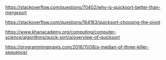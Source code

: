 https://stackoverflow.com/questions/70402/why-is-quicksort-better-than-mergesort

https://stackoverflow.com/questions/164163/quicksort-choosing-the-pivot

https://www.khanacademy.org/computing/computer-science/algorithms/quick-sort/a/overview-of-quicksort

https://programmingpraxis.com/2016/11/08/a-median-of-three-killer-sequence/
